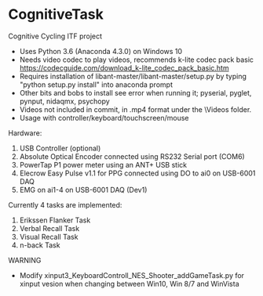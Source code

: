 # CognitiveTask
 Cognitive Cycling ITF project

* Uses Python 3.6 (Anaconda 4.3.0) on Windows 10
* Needs video codec to play videos, recommends k-lite codec pack basic https://codecguide.com/download_k-lite_codec_pack_basic.htm
* Requires installation of libant-master/libant-master/setup.py by typing "python setup.py install" into anaconda prompt
* Other bits and bobs to install see error when running it; pyserial, pyglet, pynput, nidaqmx, psychopy
* Videos not included in commit, in .mp4 format under the \Videos folder.
* Usage with controller/keyboard/touchscreen/mouse

Hardware:
1. USB Controller (optional)
2. Absolute Optical Encoder connected using RS232 Serial port (COM6)
3. PowerTap P1 power meter using an ANT+ USB stick
4. Elecrow Easy Pulse v1.1 for PPG connected using DO to ai0 on USB-6001 DAQ
5. EMG on ai1-4 on USB-6001 DAQ (Dev1)

Currently 4 tasks are implemented:
1. Erikssen Flanker Task
2. Verbal Recall Task
3. Visual Recall Task
4. n-back Task

WARNING
* Modify xinput3_KeyboardControll_NES_Shooter_addGameTask.py for xinput vesion when changing between Win10, Win 8/7 and WinVista
